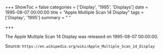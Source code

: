 +++
ShowToc = false
categories = ['Display', '1995', 'Displays']
date = 1995-08-07 00:00:00
title = "Apple Multiple Scan 14 Display"
tags = ['Display', '1995']
summary = " "

+++

The Apple Multiple Scan 14 Display was released on 1995-08-07 00:00:00.

Source: `https://en.wikipedia.org/wiki/Apple_Multiple_Scan_14_Display`
